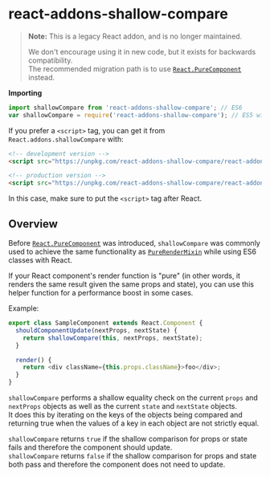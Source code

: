 # react-addons-shallow-compare

>**Note:**
>This is a legacy React addon, and is no longer maintained.
>
>We don't encourage using it in new code, but it exists for backwards compatibility.  
>The recommended migration path is to use [`React.PureComponent`](https://facebook.github.io/react/docs/react-api.html#react.purecomponent) instead.

**Importing**

```javascript
import shallowCompare from 'react-addons-shallow-compare'; // ES6
var shallowCompare = require('react-addons-shallow-compare'); // ES5 with npm
```

If you prefer a `<script>` tag, you can get it from `React.addons.shallowCompare` with:

```html
<!-- development version -->
<script src="https://unpkg.com/react-addons-shallow-compare/react-addons-shallow-compare.js"></script>

<!-- production version -->
<script src="https://unpkg.com/react-addons-shallow-compare/react-addons-shallow-compare.min.js"></script>
```

In this case, make sure to put the `<script>` tag after React.


## Overview

Before [`React.PureComponent`](https://facebook.github.io/react/docs/react-api.html#react.purecomponent) was introduced, `shallowCompare` was commonly used to achieve the same functionality as [`PureRenderMixin`](https://www.npmjs.com/package/react-addons-pure-render-mixin) while using ES6 classes with React.

If your React component's render function is "pure" (in other words, it renders the same result given the same props and state), you can use this helper function for a performance boost in some cases.

Example:

```js
export class SampleComponent extends React.Component {
  shouldComponentUpdate(nextProps, nextState) {
    return shallowCompare(this, nextProps, nextState);
  }

  render() {
    return <div className={this.props.className}>foo</div>;
  }
}
```

`shallowCompare` performs a shallow equality check on the current `props` and `nextProps` objects as well as the current `state` and `nextState` objects.  
It does this by iterating on the keys of the objects being compared and returning true when the values of a key in each object are not strictly equal.

`shallowCompare` returns `true` if the shallow comparison for props or state fails and therefore the component should update.  
`shallowCompare` returns `false` if the shallow comparison for props and state both pass and therefore the component does not need to update.
